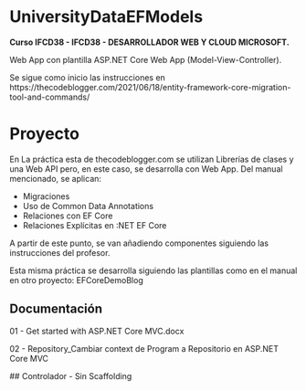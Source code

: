 # UniversityDataEFModels
<b>Curso IFCD38 - IFCD38 - DESARROLLADOR WEB Y CLOUD MICROSOFT.</b>
<p>Web App con plantilla ASP.NET Core Web App (Model-View-Controller).</p>
Se sigue como inicio las instrucciones en https://thecodeblogger.com/2021/06/18/entity-framework-core-migration-tool-and-commands/

# Proyecto
En La práctica esta de thecodeblogger.com se utilizan Librerías de clases y una Web API pero, en este caso, se desarrolla con Web App.
Del manual mencionado, se aplican:
- Migraciones
- Uso de Common Data Annotations
- Relaciones con EF Core
- Relaciones Explícitas en :NET EF Core

A partir de este punto, se van añadiendo componentes siguiendo las instrucciones del profesor.

Esta misma práctica se desarrolla siguiendo las plantillas como en el manual en otro proyecto: EFCoreDemoBlog
## Documentación
<p>01 - Get started with ASP.NET Core MVC.docx</p>
<p>02 - Repository_Cambiar context de Program a Repositorio en ASP.NET Core MVC</p>
## Controlador
- Sin Scaffolding
